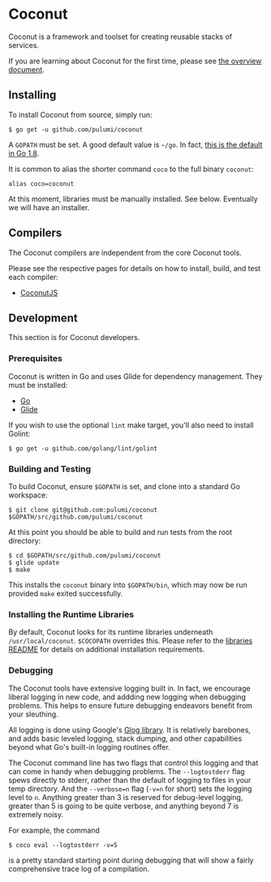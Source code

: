 # Coconut

Coconut is a framework and toolset for creating reusable stacks of services.

If you are learning about Coconut for the first time, please see [the overview document](docs/overview.md).

## Installing

To install Coconut from source, simply run:

    $ go get -u github.com/pulumi/coconut

A `GOPATH` must be set.  A good default value is `~/go`.  In fact, [this is the default in Go 1.8](
https://github.com/golang/go/issues/17262).

It is common to alias the shorter command `coco` to the full binary `coconut`:

    alias coco=coconut

At this moment, libraries must be manually installed.  See below.  Eventually we will have an installer.

## Compilers

The Coconut compilers are independent from the core Coconut tools.

Please see the respective pages for details on how to install, build, and test each compiler:

* [CoconutJS](tools/cocojs/README.md)

## Development

This section is for Coconut developers.

### Prerequisites

Coconut is written in Go and uses Glide for dependency management.  They must be installed:

* [Go](https://golang.org/doc/install)
* [Glide](https://github.com/Masterminds/glide)

If you wish to use the optional `lint` make target, you'll also need to install Golint:

    $ go get -u github.com/golang/lint/golint

### Building and Testing

To build Coconut, ensure `$GOPATH` is set, and clone into a standard Go workspace:

    $ git clone git@github.com:pulumi/coconut $GOPATH/src/github.com/pulumi/coconut

At this point you should be able to build and run tests from the root directory:

    $ cd $GOPATH/src/github.com/pulumi/coconut
    $ glide update
    $ make

This installs the `coconut` binary into `$GOPATH/bin`, which may now be run provided `make` exited successfully.

### Installing the Runtime Libraries

By default, Coconut looks for its runtime libraries underneath `/usr/local/coconut`.  `$COCOPATH` overrides this.
Please refer to the [libraries README](lib/README.md) for details on additional installation requirements.

### Debugging

The Coconut tools have extensive logging built in.  In fact, we encourage liberal logging in new code, and addding new
logging when debugging problems.  This helps to ensure future debugging endeavors benefit from your sleuthing.

All logging is done using Google's [Glog library](https://github.com/golang/glog).  It is relatively barebones, and adds
basic leveled logging, stack dumping, and other capabilities beyond what Go's built-in logging routines offer.

The Coconut command line has two flags that control this logging and that can come in handy when debugging problems.  The
`--logtostderr` flag spews directly to stderr, rather than the default of logging to files in your temp directory.  And
the `--verbose=n` flag (`-v=n` for short) sets the logging level to `n`.  Anything greater than 3 is reserved for
debug-level logging, greater than 5 is going to be quite verbose, and anything beyond 7 is extremely noisy.

For example, the command

    $ coco eval --logtostderr -v=5

is a pretty standard starting point during debugging that will show a fairly comprehensive trace log of a compilation.

